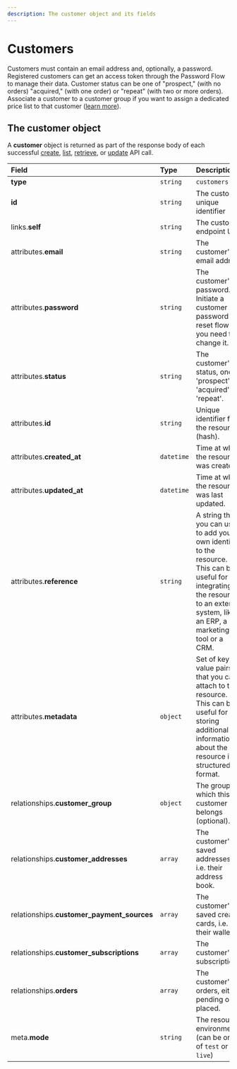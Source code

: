 ```yaml
---
description: The customer object and its fields
---
```


# Customers

Customers must contain an email address and, optionally, a password. Registered customers can get an access token through the Password Flow to manage their data. Customer status can be one of "prospect," \(with no orders\) "acquired," \(with one order\) or "repeat" \(with two or more orders\). Associate a customer to a customer group if you want to assign a dedicated price list to that customer \([learn more](https://docs.commercelayer.io/api/resources/customer_groups)\).

## The customer object

A **customer** object is returned as part of the response body of each successful [create](https://docs.commercelayer.io/api/resources/customers/create_customer), [list](https://docs.commercelayer.io/api/resources/customers/list_customers), [retrieve](https://docs.commercelayer.io/api/resources/customers/retrieve_customer), or [update](https://docs.commercelayer.io/api/resources/customers/update_customer) API call.

| Field | Type | Description |
| :--- | :--- | :--- |
| **type** | `string` | `customers` |
| **id** | `string` | The customer unique identifier |
| links.**self** | `string` | The customer endpoint URL |
| attributes.**email** | `string` | The customer's email address |
| attributes.**password** | `string` | The customer's password. Initiate a customer password reset flow if you need to change it. |
| attributes.**status** | `string` | The customer's status, one of 'prospect', 'acquired', or 'repeat'. |
| attributes.**id** | `string` | Unique identifier for the resource \(hash\). |
| attributes.**created\_at** | `datetime` | Time at which the resource was created. |
| attributes.**updated\_at** | `datetime` | Time at which the resource was last updated. |
| attributes.**reference** | `string` | A string that you can use to add your own identifier to the resource. This can be useful for integrating the resource to an external system, like an ERP, a marketing tool or a CRM. |
| attributes.**metadata** | `object` | Set of key-value pairs that you can attach to the resource. This can be useful for storing additional information about the resource in a structured format. |
| relationships.**customer\_group** | `object` | The group to which this customer belongs \(optional\). |
| relationships.**customer\_addresses** | `array` | The customer's saved addresses, i.e. their address book. |
| relationships.**customer\_payment\_sources** | `array` | The customer's saved creadit cards, i.e. their wallet. |
| relationships.**customer\_subscriptions** | `array` | The customer's subscriptions. |
| relationships.**orders** | `array` | The customer's orders, either pending or placed. |
| meta.**mode** | `string` | The resource environment \(can be one of `test` or `live`\) |

